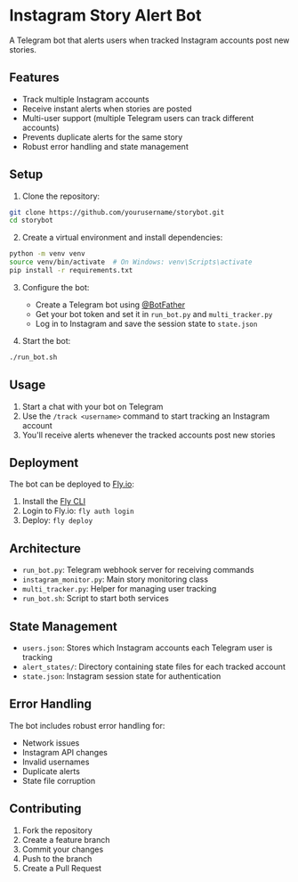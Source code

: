 # Instagram Story Alert Bot

A Telegram bot that alerts users when tracked Instagram accounts post new stories.

## Features

- Track multiple Instagram accounts
- Receive instant alerts when stories are posted
- Multi-user support (multiple Telegram users can track different accounts)
- Prevents duplicate alerts for the same story
- Robust error handling and state management

## Setup

1. Clone the repository:
```bash
git clone https://github.com/yourusername/storybot.git
cd storybot
```

2. Create a virtual environment and install dependencies:
```bash
python -m venv venv
source venv/bin/activate  # On Windows: venv\Scripts\activate
pip install -r requirements.txt
```

3. Configure the bot:
   - Create a Telegram bot using [@BotFather](https://t.me/botfather)
   - Get your bot token and set it in `run_bot.py` and `multi_tracker.py`
   - Log in to Instagram and save the session state to `state.json`

4. Start the bot:
```bash
./run_bot.sh
```

## Usage

1. Start a chat with your bot on Telegram
2. Use the `/track <username>` command to start tracking an Instagram account
3. You'll receive alerts whenever the tracked accounts post new stories

## Deployment

The bot can be deployed to [Fly.io](https://fly.io):

1. Install the [Fly CLI](https://fly.io/docs/hands-on/install-flyctl/)
2. Login to Fly.io: `fly auth login`
3. Deploy: `fly deploy`

## Architecture

- `run_bot.py`: Telegram webhook server for receiving commands
- `instagram_monitor.py`: Main story monitoring class
- `multi_tracker.py`: Helper for managing user tracking
- `run_bot.sh`: Script to start both services

## State Management

- `users.json`: Stores which Instagram accounts each Telegram user is tracking
- `alert_states/`: Directory containing state files for each tracked account
- `state.json`: Instagram session state for authentication

## Error Handling

The bot includes robust error handling for:
- Network issues
- Instagram API changes
- Invalid usernames
- Duplicate alerts
- State file corruption

## Contributing

1. Fork the repository
2. Create a feature branch
3. Commit your changes
4. Push to the branch
5. Create a Pull Request